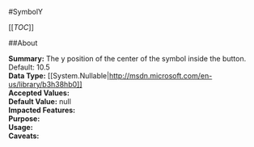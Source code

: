 #SymbolY

[[_TOC_]]

##About

**Summary:**  The y position of the center of the symbol inside the button. Default: 10.5   
**Data Type:** [[System.Nullable|http://msdn.microsoft.com/en-us/library/b3h38hb0]]  
**Accepted Values:**   
**Default Value:** null  
**Impacted Features:**   
**Purpose:**   
**Usage:**   
**Caveats:**   

